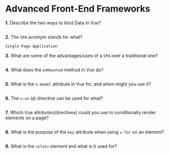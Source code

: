 # Advanced Front-End Frameworks


**1.** Describe the two ways to bind Data in Vue?
<!-- enter you answer in the space below -->
```

```

**2.** The `SPA` acronym stands for what?
<!-- enter you answer in the space below -->
```
Single Page Application
```
**3.** What are some of the advantages/uses of a `SPA` over a traditional one?
<!-- enter you answer in the space below -->
```

```
**4.** What does the `onMounted` method in Vue do?
<!-- enter you answer in the space below -->
```

```
**5.** What is the `v-model` attribute in Vue for, and when might you use it?
<!-- enter you answer in the space below -->
```

```
**6.** The `v:on` (`@`) directive can be used for what?
<!-- enter you answer in the space below -->
```

```
**7.** Which Vue attributes(directives) could you use to conditionally render elements on a page?
<!-- enter you answer in the space below -->
```

```
**8.** What is the purpose of the `key` attribute when using `v-for` on an element?
<!-- enter you answer in the space below -->
```

```
**9.** What is the `<slot>` element and what is it used for?
<!-- enter you answer in the space below -->
```

```